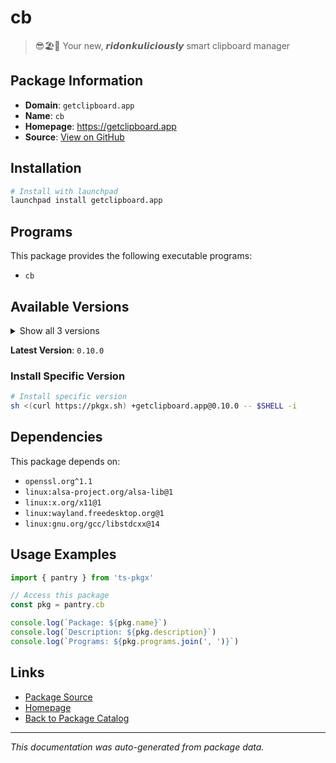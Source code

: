 # cb

> 😎🏖️🐬 Your new, 𝙧𝙞𝙙𝙤𝙣𝙠𝙪𝙡𝙞𝙘𝙞𝙤𝙪𝙨𝙡𝙮 smart clipboard manager

## Package Information

- **Domain**: `getclipboard.app`
- **Name**: `cb`
- **Homepage**: https://getclipboard.app
- **Source**: [View on GitHub](https://github.com/pkgxdev/pantry/tree/main/projects/getclipboard.app/package.yml)

## Installation

```bash
# Install with launchpad
launchpad install getclipboard.app
```

## Programs

This package provides the following executable programs:

- `cb`

## Available Versions

<details>
<summary>Show all 3 versions</summary>

- `0.10.0`, `0.9.1`, `0.9.0.1`

</details>

**Latest Version**: `0.10.0`

### Install Specific Version

```bash
# Install specific version
sh <(curl https://pkgx.sh) +getclipboard.app@0.10.0 -- $SHELL -i
```

## Dependencies

This package depends on:

- `openssl.org^1.1`
- `linux:alsa-project.org/alsa-lib@1`
- `linux:x.org/x11@1`
- `linux:wayland.freedesktop.org@1`
- `linux:gnu.org/gcc/libstdcxx@14`

## Usage Examples

```typescript
import { pantry } from 'ts-pkgx'

// Access this package
const pkg = pantry.cb

console.log(`Package: ${pkg.name}`)
console.log(`Description: ${pkg.description}`)
console.log(`Programs: ${pkg.programs.join(', ')}`)
```

## Links

- [Package Source](https://github.com/pkgxdev/pantry/tree/main/projects/getclipboard.app/package.yml)
- [Homepage](https://getclipboard.app)
- [Back to Package Catalog](../../package-catalog.md)

---

*This documentation was auto-generated from package data.*

